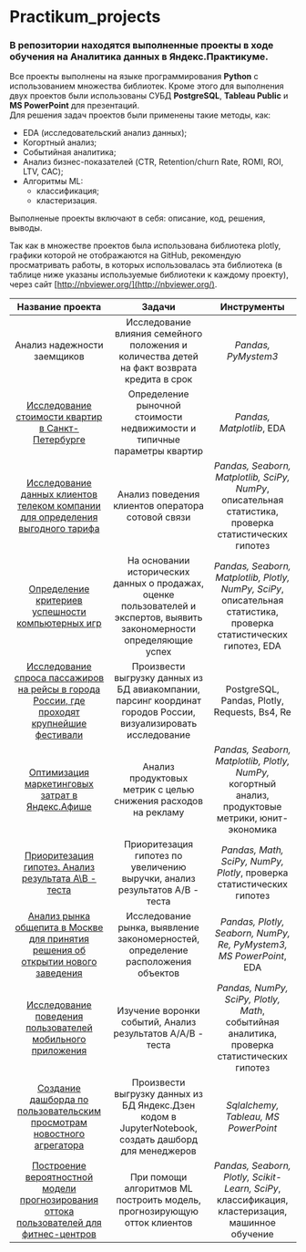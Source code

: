 # Practikum_projects

### В репозитории находятся выполненные проекты в ходе обучения на Аналитика данных в Яндекс.Практикуме.
Все проекты выполнены на языке программирования **Python** с использованием множества библиотек. 
Кроме этого для выполнения двух проектов были использованы СУБД **PostgreSQL**, **Tableau Public** и **MS PowerPoint** для презентаций. \
Для решения задач проектов были применены такие методы, как:
- EDA (исследовательский анализ данных);
- Когортный анализ;
- Событийная аналитика;
- Анализ бизнес-показателей (CTR, Retention/churn Rate, ROMI, ROI, LTV, CAC);
- Алгоритмы ML:
  - классификация;
  - кластеризация.
  
Выполненые проекты включают в себя: описание, код, решения, выводы.

Так как в множестве проектов была использована библиотека plotly, графики которой не отображаются на GitHub, 
рекомендую просматривать работы, в которых использовалась эта библиотека (в таблице ниже указаны используемые библиотеки к каждому проекту),
через сайт [http://nbviewer.org/](http://nbviewer.org/).


| Название проекта | Задачи | Инструменты |
| :---------------------: | :---------------------: |:---------------------------:|
| Анализ надежности заемщиков | Исследование влияния семейного положения и количества детей на факт возврата кредита в срок  | *Pandas, PyMystem3* |
| [Исследование стоимости квартир в Санкт-Петербурге](https://github.com/demoniksamael/Practikum_projects/blob/main/Исследование%20стоимости%20квартир%20в%20Санкт-Петербурге/Исследование%20стоимости%20квартир%20в%20Санкт-Петербурге.ipynb) | Определение рыночной стоимости недвижимости и типичные параметры квартир | *Pandas, Matplotlib*, EDA|
| [Исследование данных клиентов телеком компании для определения выгодного тарифа](https://github.com/demoniksamael/Practikum_projects/blob/main/Исследование%20данных%20клиентов%20телеком%20компании%20для%20определения%20выгодного%20тарифа/Определение%20выгодного%20тарифа.ipynb) | Анализ поведения клиентов оператора сотовой связи | *Pandas, Seaborn, Matplotlib, SciPy, NumPy*, описательная статистика, проверка статистических гипотез |
| [Определение критериев успешности компьютерных игр](https://github.com/demoniksamael/Practikum_projects/blob/main/Определение%20критериев%20успешности%20компьютерных%20игр/Определение%20критериев%20успешности%20компьютерных%20игр.ipynb) | На основании исторических данных о продажах, оценке пользователей и экспертов, выявить закономерности определяющие успех | *Pandas, Seaborn, Matplotlib, Plotly, NumPy, SciPy*, описательная статистика, проверка статистических гипотез, EDA|
| [Исследование спроса пассажиров на рейсы в города России, где проходят крупнейшие фестивали](https://github.com/demoniksamael/Practikum_projects/blob/main/Исследование%20спроса%20пассажиров%20на%20рейсы%20в%20города%20России%2C%20где%20проходят%20крупнейшие%20фестивали/Исследование%20спроса%20пассажиров%20на%20рейсы%20по%20городам%20России.ipynb) | Произвести выгрузку данных из БД авиакомпании, парсинг координат городов России, визуализировать исследование| PostgreSQL, Pandas, Plotly, Requests, Bs4, Re|
| [Оптимизация маркетинговых затрат в Яндекс.Афише](https://github.com/demoniksamael/Practikum_projects/blob/main/Оптимизация%20маркетинговых%20затрат%20в%20Яндекс.Афише/Оптимизация%20маркетинговых%20затрат%20Яндекс.Афиша.ipynb) | Анализ продуктовых метрик с целью снижения расходов на рекламу | *Pandas, Seaborn, Matplotlib, Plotly, NumPy,* когортный анализ, продуктовые метрики, юнит-экономика |
| [Приоритезация гипотез. Анализ результата А\В - теста](https://github.com/demoniksamael/Practikum_projects/blob/main/Приоритезация%20гипотез.%20Анализ%20результата%20А%5CВ%20-%20теста/Анализ%20АВ%20-%20теста%2C%20приоритезация%20гипотез.ipynb)| Приоритезация гипотез по увеличению выручки, анализ результатов А/В - теста| *Pandas, Math, SciPy, NumPy, Plotly*, проверка статистических гипотез |
[Анализ рынка общепита в Москве для принятия решения об открытии нового заведения](https://github.com/demoniksamael/Practikum_projects/blob/main/Анализ%20рынка%20общепита%20в%20Москве%20для%20принятия%20решения%20об%20открытии%20нового%20заведения/Анализ%20рынка%20общепита.ipynb) | Исследование рынка, выявление закономерностей, определение расположения объектов | *Pandas, Plotly, Seaborn, NumPy, Re, PyMystem3, MS PowerPoint*, EDA |
| [Исследование поведения пользователей мобильного приложения](https://github.com/demoniksamael/Practikum_projects/blob/main/Исследование%20поведения%20пользователей%20мобильного%20приложения/Исследование%20действий%20пользователей%20в%20мобильном%20приложении.ipynb) | Изучение воронки событий, Анализ результатов А/А/В - теста | *Pandas, NumPy, SciPy, Plotly, Math*, событийная аналитика, проверка статистичеcких гипотез |
| [Создание дашборда по пользовательским просмотрам новостного агрегатора](https://github.com/demoniksamael/Practikum_projects/blob/main/Создание%20дашборда%20по%20пользовательским%20просмотрам%20новостного%20агрегатора/Код%20выгрузки%20файла%20dash_visits_1.ipynb)| Произвести выгрузку данных из БД Яндекс.Дзен кодом в JupyterNotebook, создать дашборд для менеджеров| *Sqlalchemy, Tableau, MS PowerPoint*|
| [Построение вероятностной модели прогнозирования оттока пользователей для фитнес-центров](https://github.com/demoniksamael/Practikum_projects/blob/main/Построение%20вероятностной%20модели%20прогнозирования%20оттока%20пользователей%20для%20фитнес-центров/Прогнозирование%20оттока%20клиентов%20фитнес-центра.ipynb)| При помощи алгоритмов ML построить модель, прогнозирующую отток клиентов | *Pandas, Seaborn, Plotly, Scikit-Learn, SciPy*, классификация, кластеризация, машинное обучение |


